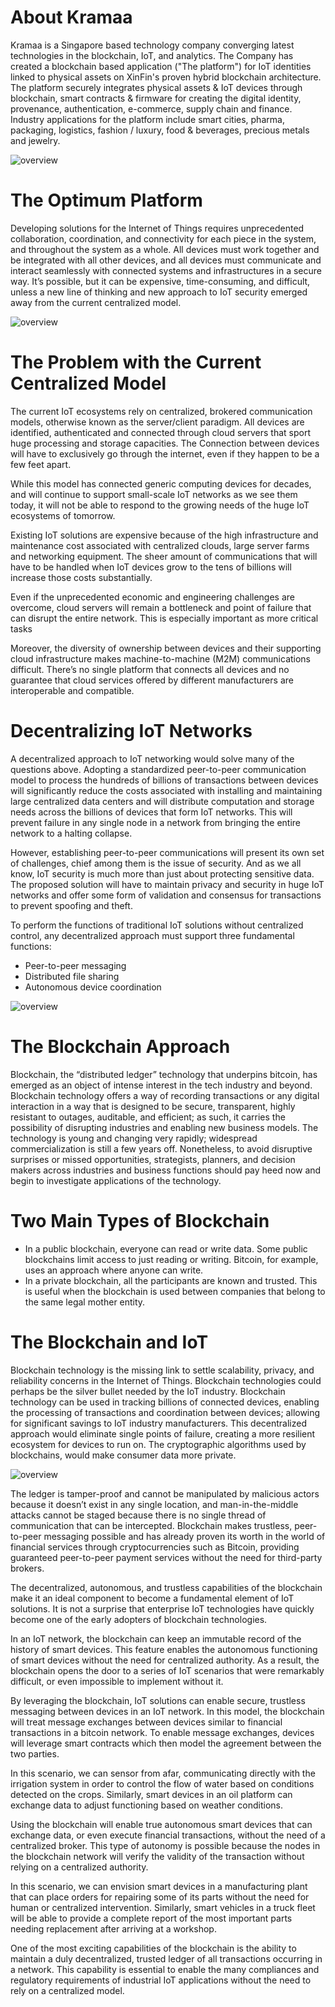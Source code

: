 ﻿# **About Kramaa**

Kramaa is a Singapore based technology company converging latest technologies in the blockchain, IoT, and analytics. The Company has created a blockchain based application ("The platform") for IoT identities linked to physical assets on XinFin's proven hybrid blockchain architecture. The platform securely integrates physical assets & IoT devices through blockchain, smart contracts & firmware for creating the digital identity, provenance, authentication, e-commerce, supply chain and finance. Industry applications for the platform include smart cities, pharma, packaging, logistics, fashion / luxury, food & beverages, precious metals and jewelry.

![overview](/assets/overview.jpg)


# **The Optimum Platform**

Developing solutions for the Internet of Things requires unprecedented collaboration, coordination, and connectivity for each piece in the system, and throughout the system as a whole. All devices must work together and be integrated with all other devices, and all devices must communicate and interact seamlessly with connected systems and infrastructures in a secure way. It’s possible, but it can be expensive, time-consuming, and difficult, unless a new line of thinking and new approach to IoT security emerged away from the current centralized model.

![overview](/assets/system.jpg)


# **The Problem with the Current Centralized Model**

The current IoT ecosystems rely on centralized, brokered communication models, otherwise known as the server/client paradigm. All devices are identified, authenticated and connected through cloud servers that sport huge processing and storage capacities. The Connection between devices will have to exclusively go through the internet, even if they happen to be a few feet apart.

While this model has connected generic computing devices for decades, and will continue to support small-scale IoT networks as we see them today, it will not be able to respond to the growing needs of the huge IoT ecosystems of tomorrow.

Existing IoT solutions are expensive because of the high infrastructure and maintenance cost associated with centralized clouds, large server farms and networking equipment. The sheer amount of communications that will have to be handled when IoT devices grow to the tens of billions will increase those costs substantially.

Even if the unprecedented economic and engineering challenges are overcome, cloud servers will remain a bottleneck and point of failure that can disrupt the entire network. This is especially important as more critical tasks

Moreover, the diversity of ownership between devices and their supporting cloud infrastructure makes machine-to-machine (M2M) communications difficult. There’s no single platform that connects all devices and no guarantee that cloud services offered by different manufacturers are interoperable and compatible.


# **Decentralizing IoT Networks**

A decentralized approach to IoT networking would solve many of the questions above. Adopting a standardized peer-to-peer communication model to process the hundreds of billions of transactions between devices will significantly reduce the costs associated with installing and maintaining large centralized data centers and will distribute computation and storage needs across the billions of devices that form IoT networks. This will prevent failure in any single node in a network from bringing the entire network to a halting collapse.

However, establishing peer-to-peer communications will present its own set of challenges, chief among them is the issue of security. And as we all know, IoT security is much more than just about protecting sensitive data. The proposed solution will have to maintain privacy and security in huge IoT networks and offer some form of validation and consensus for transactions to prevent spoofing and theft.

To perform the functions of traditional IoT solutions without centralized control, any decentralized approach must support three fundamental functions:

- Peer-to-peer messaging
- Distributed file sharing
- Autonomous device coordination

![overview](/assets/peer-to-peer-2.jpg)


# **The Blockchain Approach**

Blockchain, the “distributed ledger” technology that underpins bitcoin, has emerged as an object of intense interest in the tech industry and beyond. Blockchain technology offers a way of recording transactions or any digital interaction in a way that is designed to be secure, transparent, highly resistant to outages, auditable, and efficient; as such, it carries the possibility of disrupting industries and enabling new business models. The technology is young and changing very rapidly; widespread commercialization is still a few years off. Nonetheless, to avoid disruptive surprises or missed opportunities, strategists, planners, and decision makers across industries and business functions should pay heed now and begin to investigate applications of the technology.

# **Two Main Types of Blockchain**

- In a public blockchain, everyone can read or write data. Some public blockchains limit access to just reading or writing. Bitcoin, for example, uses an approach where anyone can write.
- In a private blockchain, all the participants are known and trusted. This is useful when the blockchain is used between companies that belong to the same legal mother entity.

# **The Blockchain and IoT**

Blockchain technology is the missing link to settle scalability, privacy, and reliability concerns in the Internet of Things. Blockchain technologies could perhaps be the silver bullet needed by the IoT industry. Blockchain technology can be used in tracking billions of connected devices, enabling the processing of transactions and coordination between devices; allowing for significant savings to IoT industry manufacturers. This decentralized approach would eliminate single points of failure, creating a more resilient ecosystem for devices to run on. The cryptographic algorithms used by blockchains, would make consumer data more private.

![overview](/assets/digital-ledger.jpg)

The ledger is tamper-proof and cannot be manipulated by malicious actors because it doesn’t exist in any single location, and man-in-the-middle attacks cannot be staged because there is no single thread of communication that can be intercepted. Blockchain makes trustless, peer-to-peer messaging possible and has already proven its worth in the world of financial services through cryptocurrencies such as Bitcoin, providing guaranteed peer-to-peer payment services without the need for third-party brokers.

The decentralized, autonomous, and trustless capabilities of the blockchain make it an ideal component to become a fundamental element of IoT solutions. It is not a surprise that enterprise IoT technologies have quickly become one of the early adopters of blockchain technologies.

In an IoT network, the blockchain can keep an immutable record of the history of smart devices. This feature enables the autonomous functioning of smart devices without the need for centralized authority. As a result, the blockchain opens the door to a series of IoT scenarios that were remarkably difficult, or even impossible to implement without it.

By leveraging the blockchain, IoT solutions can enable secure, trustless messaging between devices in an IoT network. In this model, the blockchain will treat message exchanges between devices similar to financial transactions in a bitcoin network. To enable message exchanges, devices will leverage smart contracts which then model the agreement between the two parties.

In this scenario, we can sensor from afar, communicating directly with the irrigation system in order to control the flow of water based on conditions detected on the crops. Similarly, smart devices in an oil platform can exchange data to adjust functioning based on weather conditions.

Using the blockchain will enable true autonomous smart devices that can exchange data, or even execute financial transactions, without the need of a centralized broker. This type of autonomy is possible because the nodes in the blockchain network will verify the validity of the transaction without relying on a centralized authority.

In this scenario, we can envision smart devices in a manufacturing plant that can place orders for repairing some of its parts without the need for human or centralized intervention. Similarly, smart vehicles in a truck fleet will be able to provide a complete report of the most important parts needing replacement after arriving at a workshop.

One of the most exciting capabilities of the blockchain is the ability to maintain a duly decentralized, trusted ledger of all transactions occurring in a network. This capability is essential to enable the many compliances and regulatory requirements of industrial IoT applications without the need to rely on a centralized model.


